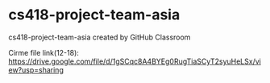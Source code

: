 # cs418-project-team-asia
cs418-project-team-asia created by GitHub Classroom

Cirme file link(12-18): https://drive.google.com/file/d/1gSCqc8A4BYEg0RugTiaSCyT2syuHeLSx/view?usp=sharing


